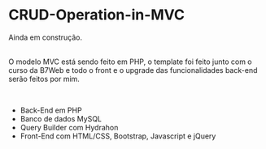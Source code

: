 # CRUD-Operation-in-MVC

<p>Ainda em construção. 
<br/>
<br/>

O modelo MVC está sendo feito em PHP, o template foi feito junto com o curso da B7Web e todo o front e o upgrade das funcionalidades back-end serão feitos por mim.

<br/>

</p>
<ul>
  <li>Back-End em PHP</li>
  <li>Banco de dados MySQL</li>
  <li>Query Builder com Hydrahon</li>
  <li>Front-End com HTML/CSS, Bootstrap, Javascript e jQuery</li>
</ul>
